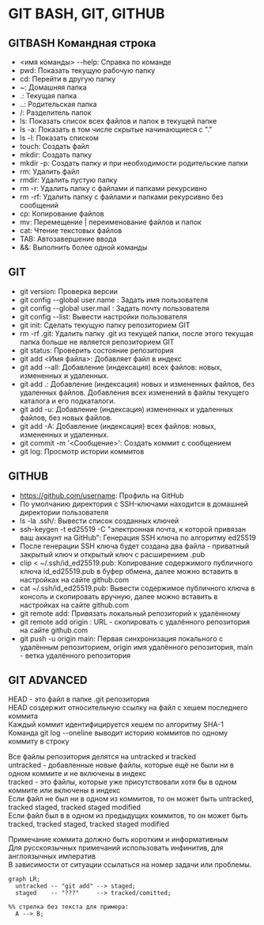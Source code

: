 # GIT BASH, GIT, GITHUB
## GITBASH Командная строка
- <имя команды> --help: Справка по команде
- pwd: Показать текущую рабочую папку
- cd: Перейти в другую папку
- ~: Домашняя папка
- .: Текущая папка
- ..: Родительская папка
- /: Разделитель папок
- ls: Показать список всех файлов и папок в текущей папке
- ls -a: Показать в том числе скрытые начинающиеся с "."
- ls -l: Показать списком
- touch: Создать файл
- mkdir: Создать папку
- mkdir -p: Создать папку и при необходимости родительские папки
- rm: Удалить файл
- rmdir: Удалить пустую папку
- rm -r: Удалить папку с файлами и папками рекурсивно
- rm -rf: Удалить папку с файлами и папками рекурсивно без сообщений
- cp: Копирование файлов
- mv: Перемещение | переименование файлов и папок
- cat: Чтение текстовых файлов
- TAB: Автозавершение ввода
- &&: Выполнить более одной команды
## GIT
- git version: Проверка версии
- git config --global user.name <name>: Задать имя пользователя
- git config --global user.mail <mail>: Задать почту пользователя
- git config --list: Вывести настройки пользователя
- git init: Сделать текущую папку репозиторием GIT
- rm -rf .git: Удалить папку .git из текущей папки, после этого текущая папка больше не является репозиторием GIT
- git status: Проверить состояние репозитория
- git add <Имя файла>: Добавляет файл в индекс
- git add --all: Добавление (индексация) всех файлов: новых, измененных и удаленных.
- git add .: Добавление (индексация) новых и измененных файлов, без удаленных файлов. Добавления всех изменений в файлы текущего каталога и его подкаталоги.
- git add -u: Добавление (индексация) измененных и удаленных файлов, без новых файлов.
- git add -A: Добавление (индексация) всех файлов: новых, измененных и удаленных.
- git commit -m '<Сообщение>': Создать коммит с сообщением
- git log: Просмотр истории коммитов
## GITHUB
- https://github.com/username: Профиль на GitHub
- По умолчанию директория с SSH-ключами находится в домашней директории пользователя
- ls -la .ssh/: Вывести список созданных ключей
- ssh-keygen -t ed25519 -C "электронная почта, к которой привязан ваш аккаунт на GitHub": Генерация SSH ключа по алгоритму ed25519
- После генерации SSH ключа будет создана два файла - приватный закрытый ключ и открытый ключ с расширением .pub
- clip < ~/.ssh/id_ed25519.pub: Копирование содержимого публичного ключа id_ed25519.pub в буфер обмена, далее можно вставить в настройках на сайте github.com
- cat ~/.ssh/id_ed25519.pub: Вывести содержимое публичного ключа в консоль и скопировать вручную, далее можно вставить в настройках на сайте github.com
- git remote add: Привязать локальный репозиторий к удалённому
- git remote add origin <URL>: URL - скопировать с удалённого репозитория на сайте github.com
- git push -u origin main: Первая синхронизация локального с удалённым репозиторием, origin имя удалённого репозитория, main - ветка удалённого репозитория
## GIT ADVANCED
HEAD - это файл в папке .git репозитория<br>
HEAD создержит относительную ссылку на файл с хешем последнего коммита<br>
Каждый коммит идентифицируется хешем по алгоритму SHA-1<br>
Команда git log --oneline выводит историю коммитов по одному коммиту в строку<br>


Все файлы репозитория делятся на untracked и tracked<br>
untracked - добавленные новые файлы, которые ещё не были ни в одном коммите и не включены в индекс<br>
tracked - это файлы, которые уже присутствовали хотя бы в одном коммите или включены в индекс<br>
Если файл не был ни в одном из коммитов, то он может быть untracked, tracked staged, tracked staged modified<br>
Если файл был в в одном из предыдущих коммитов, то он может быть tracked, tracked staged, tracked staged modified<br>


Примечание коммита должно быть коротким и информативным<br>
Для русскоязычных примечаний использовать инфинитив, для англоязычных императив<br>
В зависимости от ситуации ссылаться на номер задачи или проблемы.


```mermaid
graph LR;
  untracked -- "git add" --> staged;
  staged    -- "???"     --> tracked/comitted;

%% стрелка без текста для примера: 
  A --> B;
```